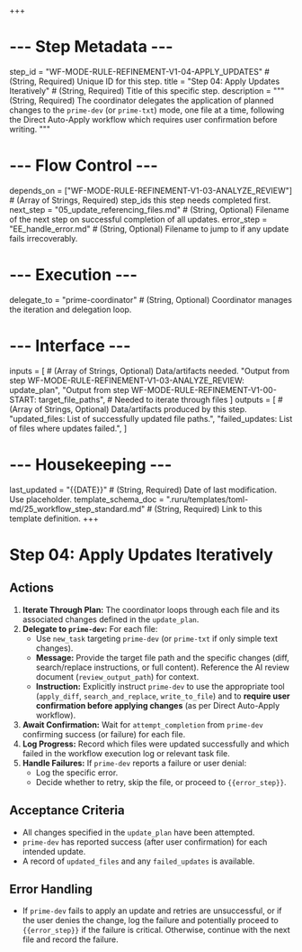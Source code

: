 +++
# --- Step Metadata ---
step_id = "WF-MODE-RULE-REFINEMENT-V1-04-APPLY_UPDATES" # (String, Required) Unique ID for this step.
title = "Step 04: Apply Updates Iteratively" # (String, Required) Title of this specific step.
description = """
(String, Required) The coordinator delegates the application of planned changes to the `prime-dev`
(or `prime-txt`) mode, one file at a time, following the Direct Auto-Apply workflow
which requires user confirmation before writing.
"""

# --- Flow Control ---
depends_on = ["WF-MODE-RULE-REFINEMENT-V1-03-ANALYZE_REVIEW"] # (Array of Strings, Required) step_ids this step needs completed first.
next_step = "05_update_referencing_files.md" # (String, Optional) Filename of the next step on successful completion of all updates.
error_step = "EE_handle_error.md" # (String, Optional) Filename to jump to if any update fails irrecoverably.

# --- Execution ---
delegate_to = "prime-coordinator" # (String, Optional) Coordinator manages the iteration and delegation loop.

# --- Interface ---
inputs = [ # (Array of Strings, Optional) Data/artifacts needed.
    "Output from step WF-MODE-RULE-REFINEMENT-V1-03-ANALYZE_REVIEW: update_plan",
    "Output from step WF-MODE-RULE-REFINEMENT-V1-00-START: target_file_paths", # Needed to iterate through files
]
outputs = [ # (Array of Strings, Optional) Data/artifacts produced by this step.
    "updated_files: List of successfully updated file paths.",
    "failed_updates: List of files where updates failed.",
]

# --- Housekeeping ---
last_updated = "{{DATE}}" # (String, Required) Date of last modification. Use placeholder.
template_schema_doc = ".ruru/templates/toml-md/25_workflow_step_standard.md" # (String, Required) Link to this template definition.
+++

# Step 04: Apply Updates Iteratively

## Actions

1.  **Iterate Through Plan:** The coordinator loops through each file and its associated changes defined in the `update_plan`.
2.  **Delegate to `prime-dev`:** For each file:
    *   Use `new_task` targeting `prime-dev` (or `prime-txt` if only simple text changes).
    *   **Message:** Provide the target file path and the specific changes (diff, search/replace instructions, or full content). Reference the AI review document (`review_output_path`) for context.
    *   **Instruction:** Explicitly instruct `prime-dev` to use the appropriate tool (`apply_diff`, `search_and_replace`, `write_to_file`) and to **require user confirmation before applying changes** (as per Direct Auto-Apply workflow).
3.  **Await Confirmation:** Wait for `attempt_completion` from `prime-dev` confirming success (or failure) for each file.
4.  **Log Progress:** Record which files were updated successfully and which failed in the workflow execution log or relevant task file.
5.  **Handle Failures:** If `prime-dev` reports a failure or user denial:
    *   Log the specific error.
    *   Decide whether to retry, skip the file, or proceed to `{{error_step}}`.

## Acceptance Criteria

*   All changes specified in the `update_plan` have been attempted.
*   `prime-dev` has reported success (after user confirmation) for each intended update.
*   A record of `updated_files` and any `failed_updates` is available.

## Error Handling

*   If `prime-dev` fails to apply an update and retries are unsuccessful, or if the user denies the change, log the failure and potentially proceed to `{{error_step}}` if the failure is critical. Otherwise, continue with the next file and record the failure.
